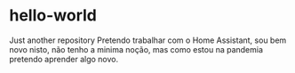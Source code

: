 # hello-world
Just another repository
Pretendo trabalhar com o Home Assistant, sou bem novo nisto, não tenho a minima noção, mas como estou na pandemia pretendo aprender algo novo.
